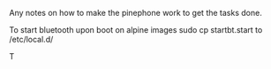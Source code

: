 Any notes on how to make the pinephone work to get the tasks done.

To start bluetooth upon boot on alpine images
sudo cp startbt.start to /etc/local.d/

T
